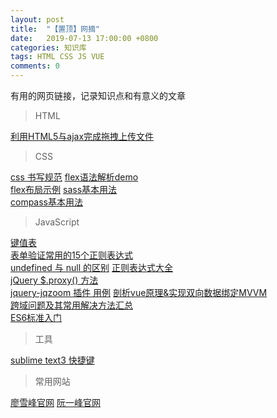 ```yaml
---
layout: post
title:  "【置顶】网摘"
date:   2019-07-13 17:00:00 +0800
categories: 知识库
tags: HTML CSS JS VUE
comments: 0
---
```


有用的网页链接，记录知识点和有意义的文章<!--more-->
> HTML

[利用HTML5与ajax完成拖拽上传文件](http://www.jianshu.com/p/bd5c0f207878)

> CSS

[css 书写规范](http://www.cnblogs.com/hiker90/p/6819017.html)
[flex语法解析demo](http://static.vgee.cn/static/index.html)  
[flex布局示例](http://www.ruanyifeng.com/blog/2015/07/flex-examples.html)
[sass基本用法](http://www.ruanyifeng.com/blog/2012/06/sass.html)  
[compass基本用法](http://www.ruanyifeng.com/blog/2012/11/compass.html)

> JavaScript

[键值表](http://www.cnblogs.com/hiker90/p/7300639.html)  
[表单验证常用的15个正则表达式](http://caibaojian.com/form-regexp.html)  
[undefined 与 null 的区别](http://www.ruanyifeng.com/blog/2014/03/undefined-vs-null.html)
[正则表达式大全](http://www.jb51.net/article/43190.htm)  
[jQuery $.proxy() 方法](http://www.cnblogs.com/hiker90/p/7301740.html)  
[jquery-jqzoom 插件 用例](http://www.cnblogs.com/hiker90/p/7286732.html)
[剖析vue原理&实现双向数据绑定MVVM](https://segmentfault.com/a/1190000006599500)  
[跨域问题及其常用解决方法汇总](http://blog.csdn.net/pedrojuliet/article/details/53419064)  
[ES6标准入门](http://es6.ruanyifeng.com)

> 工具

[sublime text3 快捷键](http://www.cnblogs.com/hiker90/p/6848261.html)

> 常用网站

[廖雪峰官网](https://www.liaoxuefeng.com)
[阮一峰官网](http://www.ruanyifeng.com/blog/)
